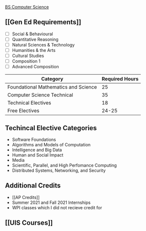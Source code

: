 

[BS Computer Science](http://catalog.illinois.edu/undergraduate/engineering/computer-science-bs/)

[[Gen Ed Requirements]]
--
- [ ] Social & Behavioural 
- [ ] Quantitative Reasoning
- [ ] Natural Sciences & Technology
- [ ] Humanities & the Arts
- [ ] Cultural Studies
- [ ] Composition 1
- [ ] Advanced Composition

Category | Required Hours
---|-----
Foundational Mathematics and Science | 25
Computer Science Technical | 35
Technical Electives | 18
Free Electives | 24-25


Techincal Elective Categories
--
- Software Foundations
- Algorithms and Models of Computation
- Intelligence and Big Data
- Human and Social Impact
- Media
- Scientific, Parallel, and High Perfomance Computing
- Distributed Systems, Networking, and Security

Additional Credits
--
- [[AP Credits]]
- Summer 2021 and Fall 2021 Internships
- WPI classes which I did not recieve credit for


[[UIS Courses]]
--